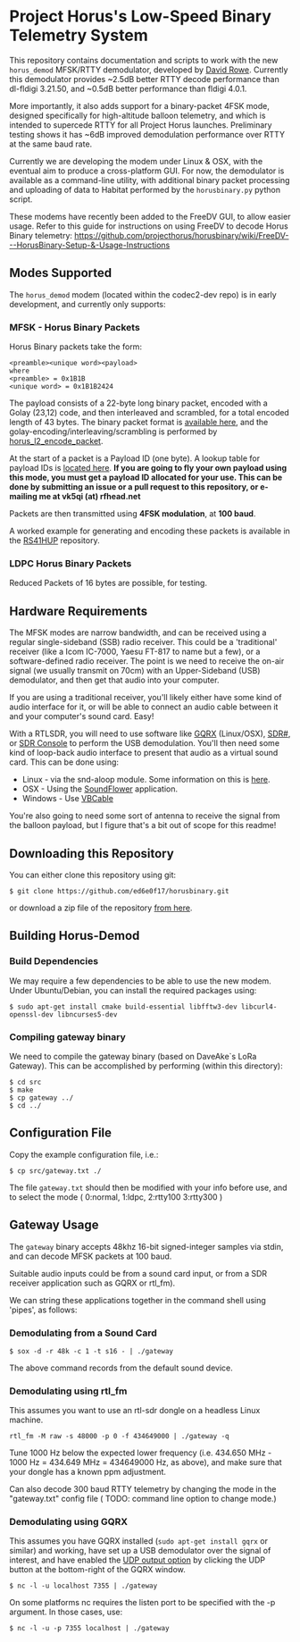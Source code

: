 # Project Horus's Low-Speed Binary Telemetry System
This repository contains documentation and scripts to work with the new `horus_demod` MFSK/RTTY demodulator, developed by [David Rowe](http://rowetel.com). Currently this demodulator provides ~2.5dB better RTTY decode performance than dl-fldigi 3.21.50, and ~0.5dB better performance than fldigi 4.0.1.

More importantly, it also adds support for a binary-packet 4FSK mode, designed specifically for high-altitude balloon telemetry, and which is intended to supercede RTTY for all Project Horus launches. Preliminary testing shows it has ~6dB improved demodulation performance over RTTY at the same baud rate.

Currently we are developing the modem under Linux & OSX, with the eventual aim to produce a cross-platform GUI. For now, the demodulator is available as a command-line utility, with additional binary packet processing and uploading of data to Habitat performed by the `horusbinary.py` python script.

These modems have recently been added to the FreeDV GUI, to allow easier usage. Refer to this guide for instructions on using FreeDV to decode Horus Binary telemetry: https://github.com/projecthorus/horusbinary/wiki/FreeDV---HorusBinary-Setup-&-Usage-Instructions

## Modes Supported
The `horus_demod` modem (located within the codec2-dev repo) is in early development, and currently only supports:

### MFSK - Horus Binary Packets
Horus Binary packets take the form:
```
<preamble><unique word><payload>
where
<preamble> = 0x1B1B
<unique word> = 0x1B1B2424
```
The payload consists of a 22-byte long binary packet, encoded with a Golay (23,12) code, and then interleaved and scrambled, for a total encoded length of 43 bytes. The binary packet format is [available here](https://github.com/darksidelemm/RS41HUP/blob/master/main.c#L72), and the golay-encoding/interleaving/scrambling is performed by [horus_l2_encode_packet](https://github.com/darksidelemm/RS41HUP/blob/master/horus_l2.c#L117).

At the start of a packet is a Payload ID (one byte). A lookup table for payload IDs is [located here](https://github.com/projecthorus/horusbinary/blob/master/payload_id_list.txt). **If you are going to fly your own payload using this mode, you must get a payload ID allocated for your use. This can be done by submitting an issue or a pull request to this repository, or e-mailing me at vk5qi (at) rfhead.net**

Packets are then transmitted using **4FSK modulation**, at **100 baud**.

A worked example for generating and encoding these packets is available in the [RS41HUP](https://github.com/darksidelemm/RS41HUP/blob/master/main.c#L401) repository.

### LDPC Horus Binary Packets
Reduced Packets of 16 bytes are possible, for testing.

## Hardware Requirements
The MFSK modes are narrow bandwidth, and can be received using a regular single-sideband (SSB) radio receiver. This could be a 'traditional' receiver (like a Icom IC-7000, Yaesu FT-817 to name but a few), or a software-defined radio receiver. The point is we need to receive the on-air signal (we usually transmit on 70cm) with an Upper-Sideband (USB) demodulator, and then get that audio into your computer.

If you are using a traditional receiver, you'll likely either have some kind of audio interface for it, or will be able to connect an audio cable between it and your computer's sound card. Easy!

With a RTLSDR, you will need to use software like [GQRX](http://gqrx.dk/) (Linux/OSX), [SDR#](https://airspy.com/download/), or [SDR Console](http://www.sdr-radio.com/) to perform the USB demodulation. You'll then need some kind of loop-back audio interface to present that audio as a virtual sound card. This can be done using:
* Linux - via the snd-aloop module. Some information on this is [here](https://blog.getreu.net/_downloads/snd-aloop-device.pdf).
* OSX - Using the [SoundFlower](https://github.com/mattingalls/Soundflower) application.
* Windows - Use [VBCable](http://vb-audio.pagesperso-orange.fr/Cable/index.htm)

You're also going to need some sort of antenna to receive the signal from the balloon payload, but I figure that's a bit out of scope for this readme!


## Downloading this Repository
You can either clone this repository using git:
```
$ git clone https://github.com/ed6e0f17/horusbinary.git
```
or download a zip file of the repository [from here](https://github.com/ed6e0f17/horusbinary/archive/master.zip).


## Building Horus-Demod

### Build Dependencies
We may require a few dependencies to be able to use the new modem. Under Ubuntu/Debian, you can install the required packages using:
```
$ sudo apt-get install cmake build-essential libfftw3-dev libcurl4-openssl-dev libncurses5-dev

```

### Compiling gateway binary
We need to compile the gateway binary (based on DaveAke`s LoRa Gateway). This can be accomplished by performing (within this directory):
```
$ cd src
$ make
$ cp gateway ../
$ cd ../
```

## Configuration File
Copy the example configuration file, i.e.:
```
$ cp src/gateway.txt ./
```

The file `gateway.txt` should then be modified with your info before use, and to select the mode ( 0:normal, 1:ldpc, 2:rtty100 3:rtty300 )


## Gateway Usage
The `gateway` binary accepts 48khz 16-bit signed-integer samples via stdin, and can decode MFSK packets at 100 baud.

Suitable audio inputs could be from a sound card input, or from a SDR receiver application such as GQRX or rtl_fm).

We can string these applications together in the command shell using 'pipes', as follows:

### Demodulating from a Sound Card
```
$ sox -d -r 48k -c 1 -t s16 - | ./gateway
```
The above command records from the default sound device.

### Demodulating using rtl_fm
This assumes you want to use an rtl-sdr dongle on a headless Linux machine.
```
rtl_fm -M raw -s 48000 -p 0 -f 434649000 | ./gateway -q
```
Tune 1000 Hz below the expected lower frequency (i.e. 434.650 MHz - 1000 Hz = 434.649 MHz = 434649000 Hz, as above), and make sure that your dongle has a known ppm adjustment.

Can also decode 300 baud RTTY telemetry by changing the mode in the "gateway.txt" config file ( TODO: command line option to change mode.)

### Demodulating using GQRX 
This assumes you have GQRX installed (`sudo apt-get install gqrx` or similar) and working, have set up a USB demodulator over the signal of interest, and have enabled the [UDP output option](http://gqrx.dk/doc/streaming-audio-over-udp) by clicking the UDP button at the bottom-right of the GQRX window.

```
$ nc -l -u localhost 7355 | ./gateway
```
On some platforms nc requires the listen port to be specified with the -p argument. In those cases, use:
```
$ nc -l -u -p 7355 localhost | ./gateway
```
